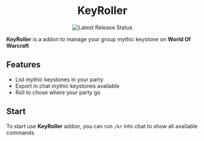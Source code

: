 <div align="center">

# KeyRoller

![Latest Release Status](https://github.com/qqMelon/keyroller/actions/workflows/release.yml/badge.svg)

</div>

**KeyRoller** is a addon to manage your group mythic keystone on **World Of Warcraft**

## Features

* List mythic keystones in your party
* Export in chat mythic keystones available
* Roll to chose where your party go

## Start

To start use **KeyRoller** addon, you can run `/kr` into chat to show all available commands
